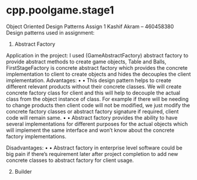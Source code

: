 # cpp.poolgame.stage1


 Object Oriented Design Patterns 
Assign 1 
Kashif Akram – 460458380 
Design patterns used in assignment: 
1. Abstract Factory 

Application in the project: 
I used (GameAbstractFactory) abstract factory to provide abstract methods to create game objects, Table and Balls, FirstStageFactory is concrete abstract factory which provides the concrete implementation to client to create objects and hides the decouples the client implementation. 
Advantages: 
•	• This design pattern helps to create different relevant products without their concrete classes. We will create concrete factory class for client and this will help to decouple the actual class from the object instance of class. For example if there will be needing to change products then client code will not be modified, we just modify the concrete factory classes or abstract factory signature if required, client code will remain same. 
•	• Abstract factory provides the ability to have several implementations for different purposes for the actual objects which will implement the same interface and won’t know about the concrete factory implementations. 

Disadvantages: 
•	• Abstract factory in enterprise level software could be big pain if there’s requirement later after project completion to add new concrete classes to abstract factory for client usage. 

2. Builder 

